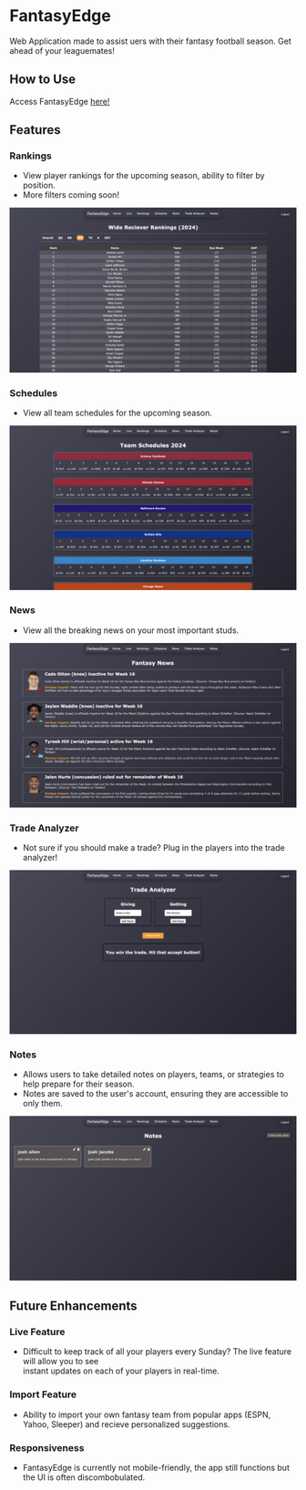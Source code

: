 # FantasyEdge
Web Application made to assist uers with their fantasy football season. Get ahead of your leaguemates!

## How to Use
Access FantasyEdge [here!](https://fantasy-edge.vercel.app/)

## Features
### Rankings
- View player rankings for the upcoming season, ability to filter by position. <br>
- More filters coming soon!

![Rankings Page](static/images/rankings.png)

### Schedules
- View all team schedules for the upcoming season. 

![Schedules Page](static/images/schedules.png)

### News
- View all the breaking news on your most important studs. 

![News Page](static/images/news.png)

### Trade Analyzer
- Not sure if you should make a trade? Plug in the players into the trade analyzer!

![Trade Analyzer Page](static/images/trade_analyzer.png)

### Notes
- Allows users to take detailed notes on players, teams, or strategies to help prepare for their season.
- Notes are saved to the user's account, ensuring they are accessible to only them.

![Notes Page](static/images/notes.png)

## Future Enhancements
### Live Feature
- Difficult to keep track of all your players every Sunday? The live feature will allow you to see <br>
instant updates on each of your players in real-time.

### Import Feature
- Ability to import your own fantasy team from popular apps (ESPN, Yahoo, Sleeper) and recieve personalized suggestions.

### Responsiveness
- FantasyEdge is currently not mobile-friendly, the app still functions but the UI is often discombobulated.
